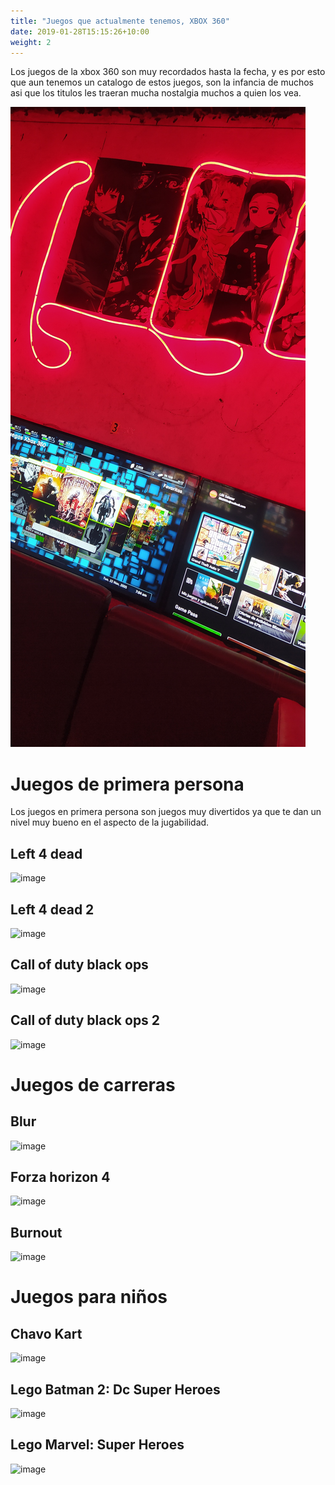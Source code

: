 ```yaml
---
title: "Juegos que actualmente tenemos, XBOX 360"
date: 2019-01-28T15:15:26+10:00
weight: 2
---
```


Los juegos de la xbox 360 son muy recordados hasta la fecha, y es por esto que aun tenemos un catalogo de estos juegos, son la infancia de muchos asi que los titulos les traeran mucha nostalgia muchos a quien los vea. 

![Accounting Services](/images/IMG_20230527_001827.jpg)

# Juegos de primera persona 

Los juegos en primera persona son juegos muy divertidos ya que te dan un nivel muy bueno en el aspecto de la jugabilidad.

## Left 4 dead 

![image](https://github.com/games-zone/games-zone.github.io/assets/125934637/6256cfe1-8b6f-4da6-9ddb-ad039d15c343)

## Left 4 dead 2 

![image](https://github.com/games-zone/games-zone.github.io/assets/125934637/3e8e6053-80f7-470b-bbf2-620e99de8cef)

## Call of duty black ops

![image](https://github.com/games-zone/games-zone.github.io/assets/125934637/837cfebb-f8e6-4cff-8218-45723db9731b)

## Call of duty black ops 2

![image](https://github.com/games-zone/games-zone.github.io/assets/125934637/49b4eaa6-dfd2-4281-9fe8-1c30d2be7c28)

# Juegos de carreras

## Blur

![image](https://github.com/games-zone/games-zone.github.io/assets/125934637/0d231cf6-e9e8-4571-a699-04b154a1b259)

## Forza horizon 4

![image](https://github.com/games-zone/games-zone.github.io/assets/125934637/b9e482cf-d3c1-4f05-aeed-6d9fa451e44e)

## Burnout 

![image](https://github.com/games-zone/games-zone.github.io/assets/125934637/60247824-6fe7-44c2-a2ae-261f01ad8f2c)

# Juegos para niños 

## Chavo Kart

![image](https://github.com/games-zone/games-zone.github.io/assets/125934637/826d018f-b31c-4c41-87ff-90be5c766006)

## Lego Batman 2: Dc Super Heroes

![image](https://github.com/games-zone/games-zone.github.io/assets/125934637/e2ee6cea-ed1e-4266-8ee0-6a15f77b7d9e)

## Lego Marvel: Super Heroes

![image](https://github.com/games-zone/games-zone.github.io/assets/125934637/f9645461-03e0-42b1-9e31-a6aba6f15d16)
